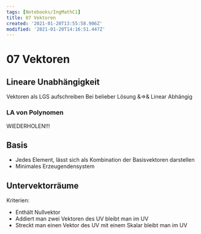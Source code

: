 ```yaml
---
tags: [Notebooks/IngMathC1]
title: 07 Vektoren
created: '2021-01-20T13:55:58.906Z'
modified: '2021-01-20T14:16:51.447Z'
---
```


# 07 Vektoren
## Lineare Unabhängigkeit
Vektoren als LGS aufschreiben
Bei belieber Lösung &=>& Linear Abhängig
### LA von Polynomen
WIEDERHOLEN!!!
## Basis
- Jedes Element, lässt sich als Kombination der Basisvektoren darstellen
- Minimales Erzeugendensystem
## Untervektorräume
Kriterien:
- Enthält Nullvektor
- Addiert man zwei Vektoren des UV bleibt man im UV
- Streckt man einen Vektor des UV mit einem Skalar bleibt man im UV
